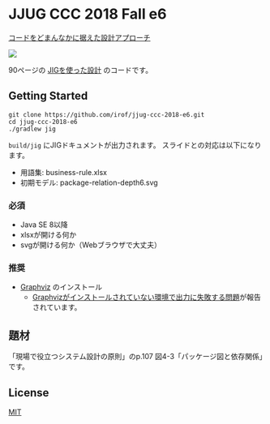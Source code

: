 JJUG CCC 2018 Fall e6
============================================================

[コードをどまんなかに据えた設計アプローチ](https://speakerdeck.com/irof/kodowodomannakaniju-etashe-ji-apuroti)

![](https://speakerd.s3.amazonaws.com/presentations/a8bb0866f87c4c1da18793db49f5b9e0/preview_slide_89.jpg)

90ページの [JIGを使った設計](https://speakerdeck.com/irof/kodowodomannakaniju-etashe-ji-apuroti?slide=90) のコードです。

## Getting Started

```
git clone https://github.com/irof/jjug-ccc-2018-e6.git
cd jjug-ccc-2018-e6
./gradlew jig
```

`build/jig` にJIGドキュメントが出力されます。
スライドとの対応は以下になります。

- 用語集: business-rule.xlsx
- 初期モデル: package-relation-depth6.svg

### 必須

- Java SE 8以降
- xlsxが開ける何か
- svgが開ける何か（Webブラウザで大丈夫）

### 推奨

- [Graphviz](https://www.graphviz.org/) のインストール
  - [Graphvizがインストールされていない環境で出力に失敗する問題](https://github.com/dddjava/Jig/issues/205)が報告されています。

## 題材

「現場で役立つシステム設計の原則」のp.107 図4-3「パッケージ図と依存関係」です。

## License

[MIT](LICENSE)

